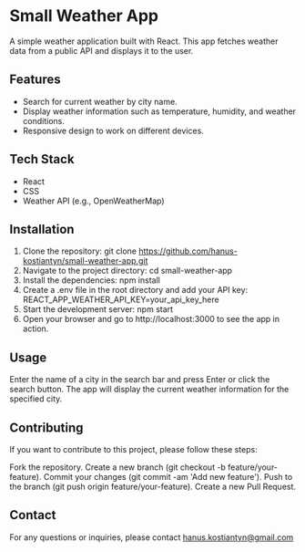 # Small Weather App

A simple weather application built with React. This app fetches weather data from a public API and displays it to the user.

## Features

- Search for current weather by city name.
- Display weather information such as temperature, humidity, and weather conditions.
- Responsive design to work on different devices.

## Tech Stack

- React
- CSS 
- Weather API (e.g., OpenWeatherMap)

## Installation

1. Clone the repository:
   git clone https://github.com/hanus-kostiantyn/small-weather-app.git
2. Navigate to the project directory:
   cd small-weather-app
3. Install the dependencies:
   npm install
4. Create a .env file in the root directory and add your API key:
   REACT_APP_WEATHER_API_KEY=your_api_key_here
5. Start the development server:
   npm start
6. Open your browser and go to http://localhost:3000 to see the app in action. 	
	
## Usage
Enter the name of a city in the search bar and press Enter or click the search button.
The app will display the current weather information for the specified city.

## Contributing
If you want to contribute to this project, please follow these steps:

Fork the repository.
Create a new branch (git checkout -b feature/your-feature).
Commit your changes (git commit -am 'Add new feature').
Push to the branch (git push origin feature/your-feature).
Create a new Pull Request.

## Contact
For any questions or inquiries, please contact hanus.kostiantyn@gmail.com
